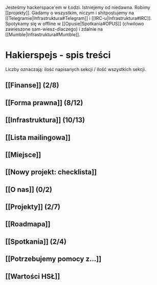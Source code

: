 Jesteśmy hackerspace'em w Łodzi. Istniejemy od niedawna. Robimy [[projekty]]. Gadamy o wszystkim, niczym i shitpostujemy na [[Telegramie|Infrastruktura#Telegram]] i [[IRC-u|Infrastruktura#IRC]]. Spotykamy się w offline w [[Opusie|Spotkania#OPUS]] (chwilowo zawieszone sam-wiesz-dlaczego) i zdalnie na [[Mumble|Infrastruktura#Mumble]].

Hakierspejs - spis treści
=========================

<!--

ls * | rg -v '^Home.md$' | sed -e 's/\.md$/]]/g' -e 's/^/## [[/g' | sort

-->

Liczby oznaczają: ilość napisanych sekcji / ilość wszystkich sekcji.

## [[Finanse]] (2/8)
## [[Forma prawna]] (8/12)
## [[Infrastruktura]] (10/13)
## [[Lista mailingowa]]
## [[Miejsce]]
## [[Nowy projekt: checklista]]
## [[O nas]] (0/2)
## [[Projekty]] (2/7)
## [[Roadmapa]]
## [[Spotkania]] (2/4)
## [[Potrzebujemy pomocy z...]]
## [[Wartości HSŁ]]